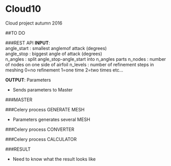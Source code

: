 # Cloud10
Cloud project autumn 2016

##TO DO 


###REST API
**INPUT**:  <br />
angle_start : smallest anglemof attack (degrees)  <br />
angle_stop  : biggest angle of attack (degrees)  <br />
n_angles    : split angle_stop-angle_start into n_angles parts
n_nodes     : number of nodes on one side of airfoil
n_levels : number of refinement steps in meshing 0=no refinement 1=one time 2=two times etc...

**OUTPUT**: Parameters 

* Sends parameters to Master

###MASTER

###Celery process GENERATE MESH 
* Parameters generates several MESH

###Celery process CONVERTER

###Celery process CALCULATOR

###RESULT
* Need to know what the result looks like

